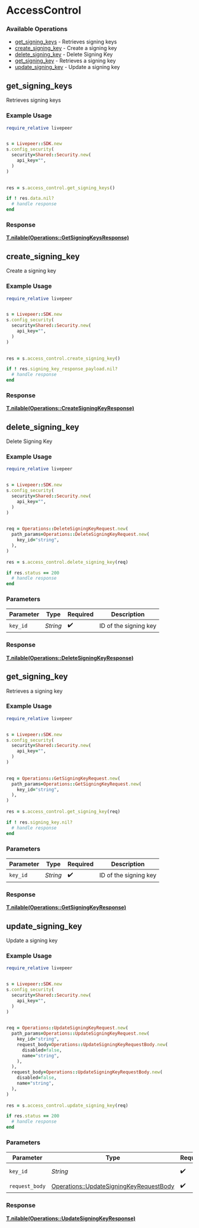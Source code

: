 # AccessControl


### Available Operations

* [get_signing_keys](#get_signing_keys) - Retrieves signing keys
* [create_signing_key](#create_signing_key) - Create a signing key
* [delete_signing_key](#delete_signing_key) - Delete Signing Key
* [get_signing_key](#get_signing_key) - Retrieves a signing key
* [update_signing_key](#update_signing_key) - Update a signing key

## get_signing_keys

Retrieves signing keys

### Example Usage

```ruby
require_relative livepeer


s = Livepeer::SDK.new
s.config_security(
  security=Shared::Security.new(
    api_key="",
  )
)

    
res = s.access_control.get_signing_keys()

if ! res.data.nil?
  # handle response
end

```


### Response

**[T.nilable(Operations::GetSigningKeysResponse)](../../models/operations/getsigningkeysresponse.md)**


## create_signing_key

Create a signing key

### Example Usage

```ruby
require_relative livepeer


s = Livepeer::SDK.new
s.config_security(
  security=Shared::Security.new(
    api_key="",
  )
)

    
res = s.access_control.create_signing_key()

if ! res.signing_key_response_payload.nil?
  # handle response
end

```


### Response

**[T.nilable(Operations::CreateSigningKeyResponse)](../../models/operations/createsigningkeyresponse.md)**


## delete_signing_key

Delete Signing Key

### Example Usage

```ruby
require_relative livepeer


s = Livepeer::SDK.new
s.config_security(
  security=Shared::Security.new(
    api_key="",
  )
)

   
req = Operations::DeleteSigningKeyRequest.new(
  path_params=Operations::DeleteSigningKeyRequest.new(
    key_id="string",
  ),
)
    
res = s.access_control.delete_signing_key(req)

if res.status == 200
  # handle response
end

```

### Parameters

| Parameter             | Type                  | Required              | Description           |
| --------------------- | --------------------- | --------------------- | --------------------- |
| `key_id`              | *String*              | :heavy_check_mark:    | ID of the signing key |


### Response

**[T.nilable(Operations::DeleteSigningKeyResponse)](../../models/operations/deletesigningkeyresponse.md)**


## get_signing_key

Retrieves a signing key

### Example Usage

```ruby
require_relative livepeer


s = Livepeer::SDK.new
s.config_security(
  security=Shared::Security.new(
    api_key="",
  )
)

   
req = Operations::GetSigningKeyRequest.new(
  path_params=Operations::GetSigningKeyRequest.new(
    key_id="string",
  ),
)
    
res = s.access_control.get_signing_key(req)

if ! res.signing_key.nil?
  # handle response
end

```

### Parameters

| Parameter             | Type                  | Required              | Description           |
| --------------------- | --------------------- | --------------------- | --------------------- |
| `key_id`              | *String*              | :heavy_check_mark:    | ID of the signing key |


### Response

**[T.nilable(Operations::GetSigningKeyResponse)](../../models/operations/getsigningkeyresponse.md)**


## update_signing_key

Update a signing key

### Example Usage

```ruby
require_relative livepeer


s = Livepeer::SDK.new
s.config_security(
  security=Shared::Security.new(
    api_key="",
  )
)

   
req = Operations::UpdateSigningKeyRequest.new(
  path_params=Operations::UpdateSigningKeyRequest.new(
    key_id="string",
    request_body=Operations::UpdateSigningKeyRequestBody.new(
      disabled=false,
      name="string",
    ),
  ),
  request_body=Operations::UpdateSigningKeyRequestBody.new(
    disabled=false,
    name="string",
  ),
)
    
res = s.access_control.update_signing_key(req)

if res.status == 200
  # handle response
end

```

### Parameters

| Parameter                                                                                         | Type                                                                                              | Required                                                                                          | Description                                                                                       |
| ------------------------------------------------------------------------------------------------- | ------------------------------------------------------------------------------------------------- | ------------------------------------------------------------------------------------------------- | ------------------------------------------------------------------------------------------------- |
| `key_id`                                                                                          | *String*                                                                                          | :heavy_check_mark:                                                                                | ID of the signing key                                                                             |
| `request_body`                                                                                    | [Operations::UpdateSigningKeyRequestBody](../../models/operations/updatesigningkeyrequestbody.md) | :heavy_check_mark:                                                                                | N/A                                                                                               |


### Response

**[T.nilable(Operations::UpdateSigningKeyResponse)](../../models/operations/updatesigningkeyresponse.md)**

